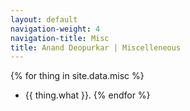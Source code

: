 ```yaml
---
layout: default
navigation-weight: 4
navigation-title: Misc
title: Anand Deopurkar | Miscelleneous
---
```


{% for thing in site.data.misc %}
* {{ thing.what }}. {% endfor %}
